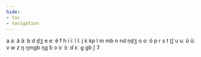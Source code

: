 ```yaml
---
hide:
- toc
- navigation
---
```

a
aː
ã
ãː
b
d
d̠ʒ
e
eː
ẽ
f
h
i
iː
ĩ
ĩː
j
k
kp
l
m
mb
n
nd
n̠d̠ʒ
o
oː
õ
p
r
s
t
t̠ʃ
u
uː
ũ
ũː
v
w
z
ŋ
ŋmɡb
ŋɡ
ɓ
ɔ
ɔː
ɔ̃ː
ɗ
ɛː
ɡ
ɡb
ʃ
ʔ

